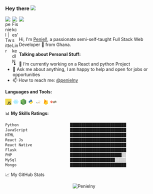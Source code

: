 ### Hey there <img src="https://media.giphy.com/media/hvRJCLFzcasrR4ia7z/giphy.gif" width="25px">

<a href="https://twitter.com/peniel_cgh">
  <img align="left" alt="peniel | Twitter" width="22px" src="https://upload.wikimedia.org/wikipedia/commons/thumb/6/6f/Logo_of_Twitter.svg/1024px-Logo_of_Twitter.svg.png?20220821125553" />
</a>
<a href="https://www.linkedin.com/in/peniel-nyinaku-39a242173/">
  <img align="left" alt="Fiskces's LinkedIN" width="22px" src="https://upload.wikimedia.org/wikipedia/commons/c/ca/LinkedIn_logo_initials.png" />
</a>



![](https://visitor-badge.glitch.me/badge?page_id=penielny.penielny)

<br />

Hi, I'm [Peniel!](https://www.linkedin.com/in/peniel-nyinaku-39a242173/), a passionate semi-self-taught Full Stack Web Developer 🚀 from Ghana.


  
**Talking about Personal Stuff:**

- 👨 I’m currently working on a React and python Project 
- 💬 Ask me about anything, I am happy to help and open for jobs or opportunities
- 📫 How to reach me: [@penielny](https://twitter.com/peniel_cgh)

**Languages and Tools:**  

<code><img height="20" src="https://raw.githubusercontent.com/github/explore/80688e429a7d4ef2fca1e82350fe8e3517d3494d/topics/javascript/javascript.png"></code>
<code><img height="20" src="https://raw.githubusercontent.com/github/explore/80688e429a7d4ef2fca1e82350fe8e3517d3494d/topics/react/react.png"></code>
<code><img height="20" src="https://raw.githubusercontent.com/github/explore/80688e429a7d4ef2fca1e82350fe8e3517d3494d/topics/nodejs/nodejs.png"></code>
<code><img height="20" src="https://raw.githubusercontent.com/github/explore/80688e429a7d4ef2fca1e82350fe8e3517d3494d/topics/python/python.png"></code>
<code><img height="20" src="https://raw.githubusercontent.com/github/explore/80688e429a7d4ef2fca1e82350fe8e3517d3494d/topics/mysql/mysql.png"></code>
<code><img height="20" src="https://raw.githubusercontent.com/github/explore/80688e429a7d4ef2fca1e82350fe8e3517d3494d/topics/firebase/firebase.png"></code>
<code><img height="20" src="https://raw.githubusercontent.com/github/explore/80688e429a7d4ef2fca1e82350fe8e3517d3494d/topics/git/git.png"></code>


📊 **My Skills Ratings:**
<!--START_SECTION:waka-->
```text
Python                       █████████████████████████  
JavaScript                   █████████████████████████   
HTML                         █████████████████████████
React Js                     █████████████████████████
React Native                 █████████████████████████
Flask                        █████████████████████████
PHP                          ███████████████████████░░
MySql                        ████████████████████░░░░░
Mongo                        █████████████████████████
```
<!--END_SECTION:waka-->



📈 My GitHub Stats

<p align="center"> <img src="https://github-readme-stats.vercel.app/api?username=penielny&show_icons=true&theme=gotham" alt="Penielny" />




